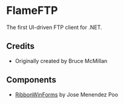 # FlameFTP
The first UI-driven FTP client for .NET.

## Credits

- Originally created by Bruce McMillan

## Components

- [RibbonWinForms](https://github.com/RibbonWinForms/RibbonWinForms) by Jose Menendez Poo